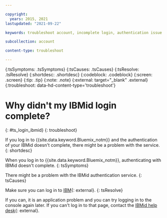 ```yaml
---

copyright:
  years: 2015, 2021
lastupdated: "2021-09-22"

keywords: troubleshoot account, incomplete login, authentication issue 

subcollection: account

content-type: troubleshoot

---
```


{:tsSymptoms: .tsSymptoms}
{:tsCauses: .tsCauses}
{:tsResolve: .tsResolve}
{:shortdesc: .shortdesc}
{:codeblock: .codeblock}
{:screen: .screen}
{:tip: .tip}
{:note: .note}
{:external: target="_blank" .external}
{:troubleshoot: data-hd-content-type='troubleshoot'}

# Why didn't my IBMid login complete?
{: #ts_login_ibmid}
{: troubleshoot}

If you log in to {{site.data.keyword.Bluemix_notm}} and the authentication of your IBMid doesn't complete, there might be a problem with the service.
{: shortdesc}

When you log in to {{site.data.keyword.Bluemix_notm}}, authenticating with IBMid doesn't complete.
{: tsSymptoms}

There might be a problem with the IBMid authentication service.
{: tsCauses}

Make sure you can log in to [IBM](https://login.ibm.com/authsvc/mtfim/sps/authsvc?PolicyId=urn:ibm:security:authentication:asf:basicldapuser){: external}. 
{: tsResolve}

If you can, it is an application problem and you can try logging in to the console again later. If you can't log in to that page, contact the [IBMid help desk](https://www.ibm.com/ibmid/myibm/help/us/helpdesk.html){: external}.  

